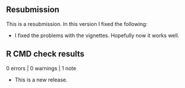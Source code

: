 ## Resubmission
This is a resubmission. In this version I fixed the following:

* I fixed the problems with the vignettes. Hopefully now it works well. 

## R CMD check results

0 errors | 0 warnings | 1 note

* This is a new release.
